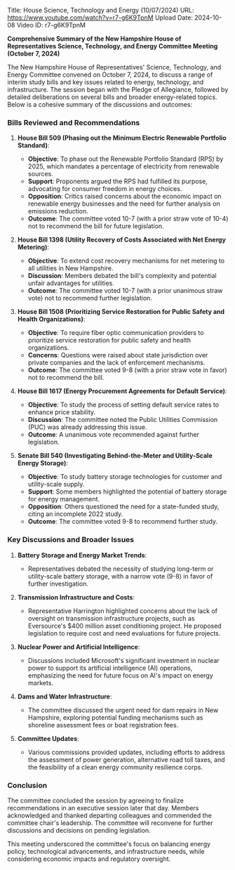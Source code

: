Title: House Science, Technology and Energy (10/07/2024)
URL: https://www.youtube.com/watch?v=r7-g6K9TpnM
Upload Date: 2024-10-08
Video ID: r7-g6K9TpnM

**Comprehensive Summary of the New Hampshire House of Representatives Science, Technology, and Energy Committee Meeting (October 7, 2024)**

The New Hampshire House of Representatives' Science, Technology, and Energy Committee convened on October 7, 2024, to discuss a range of interim study bills and key issues related to energy, technology, and infrastructure. The session began with the Pledge of Allegiance, followed by detailed deliberations on several bills and broader energy-related topics. Below is a cohesive summary of the discussions and outcomes:

### **Bills Reviewed and Recommendations**
1. **House Bill 509 (Phasing out the Minimum Electric Renewable Portfolio Standard)**:
   - **Objective**: To phase out the Renewable Portfolio Standard (RPS) by 2025, which mandates a percentage of electricity from renewable sources.
   - **Support**: Proponents argued the RPS had fulfilled its purpose, advocating for consumer freedom in energy choices.
   - **Opposition**: Critics raised concerns about the economic impact on renewable energy businesses and the need for further analysis on emissions reduction.
   - **Outcome**: The committee voted 10-7 (with a prior straw vote of 10-4) not to recommend the bill for future legislation.

2. **House Bill 1398 (Utility Recovery of Costs Associated with Net Energy Metering)**:
   - **Objective**: To extend cost recovery mechanisms for net metering to all utilities in New Hampshire.
   - **Discussion**: Members debated the bill's complexity and potential unfair advantages for utilities.
   - **Outcome**: The committee voted 10-7 (with a prior unanimous straw vote) not to recommend further legislation.

3. **House Bill 1508 (Prioritizing Service Restoration for Public Safety and Health Organizations)**:
   - **Objective**: To require fiber optic communication providers to prioritize service restoration for public safety and health organizations.
   - **Concerns**: Questions were raised about state jurisdiction over private companies and the lack of enforcement mechanisms.
   - **Outcome**: The committee voted 9-8 (with a prior straw vote in favor) not to recommend the bill.

4. **House Bill 1617 (Energy Procurement Agreements for Default Service)**:
   - **Objective**: To study the process of setting default service rates to enhance price stability.
   - **Discussion**: The committee noted the Public Utilities Commission (PUC) was already addressing this issue.
   - **Outcome**: A unanimous vote recommended against further legislation.

5. **Senate Bill 540 (Investigating Behind-the-Meter and Utility-Scale Energy Storage)**:
   - **Objective**: To study battery storage technologies for customer and utility-scale supply.
   - **Support**: Some members highlighted the potential of battery storage for energy management.
   - **Opposition**: Others questioned the need for a state-funded study, citing an incomplete 2022 study.
   - **Outcome**: The committee voted 9-8 to recommend further study.

### **Key Discussions and Broader Issues**
1. **Battery Storage and Energy Market Trends**:
   - Representatives debated the necessity of studying long-term or utility-scale battery storage, with a narrow vote (9-8) in favor of further investigation.

2. **Transmission Infrastructure and Costs**:
   - Representative Harrington highlighted concerns about the lack of oversight on transmission infrastructure projects, such as Eversource's $400 million asset conditioning project. He proposed legislation to require cost and need evaluations for future projects.

3. **Nuclear Power and Artificial Intelligence**:
   - Discussions included Microsoft's significant investment in nuclear power to support its artificial intelligence (AI) operations, emphasizing the need for future focus on AI's impact on energy markets.

4. **Dams and Water Infrastructure**:
   - The committee discussed the urgent need for dam repairs in New Hampshire, exploring potential funding mechanisms such as shoreline assessment fees or boat registration fees.

5. **Committee Updates**:
   - Various commissions provided updates, including efforts to address the assessment of power generation, alternative road toll taxes, and the feasibility of a clean energy community resilience corps.

### **Conclusion**
The committee concluded the session by agreeing to finalize recommendations in an executive session later that day. Members acknowledged and thanked departing colleagues and commended the committee chair's leadership. The committee will reconvene for further discussions and decisions on pending legislation.

This meeting underscored the committee's focus on balancing energy policy, technological advancements, and infrastructure needs, while considering economic impacts and regulatory oversight.
